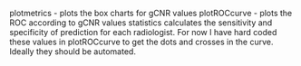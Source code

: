 plotmetrics - plots the box charts for gCNR values
plotROCcurve - plots the ROC according to gCNR values
statistics calculates the sensitivity and specificity of prediction for each radiologist. For now I have hard coded these values in plotROCcurve to get the dots and crosses in the curve. Ideally they should be automated.  
